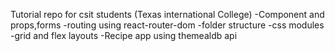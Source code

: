Tutorial repo for csit students (Texas international College)
-Component and props,forms
-routing using react-router-dom
-folder structure
-css modules
-grid and flex layouts
-Recipe app using themealdb api
